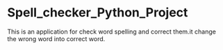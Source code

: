 # Spell_checker_Python_Project
This is an application for check word spelling and correct them.it change the wrong word into correct word. 
